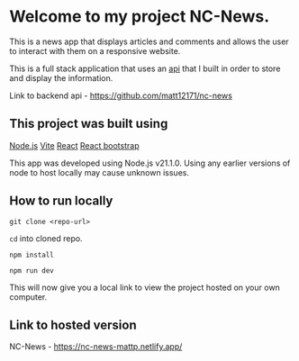 # Welcome to my project NC-News. 

This is a news app that displays articles and comments and allows the user to interact with them on a responsive website.

This is a full stack application that uses an [api](https://github.com/matt12171/nc-news) that I built in order to store and display the information.

Link to backend api - https://github.com/matt12171/nc-news

## This project was built using 

[Node.js](https://nodejs.org/en)
[Vite](https://vitejs.dev/)
[React](https://react.dev/)
[React bootstrap](https://react-bootstrap.netlify.app/)

This app was developed using Node.js v21.1.0. Using any earlier versions of node to host locally may cause unknown issues. 

## How to run locally 

`git clone <repo-url>`

`cd` into cloned repo.

`npm install`

`npm run dev`

This will now give you a local link to view the project hosted on your own computer. 

## Link to hosted version

NC-News - https://nc-news-mattp.netlify.app/

